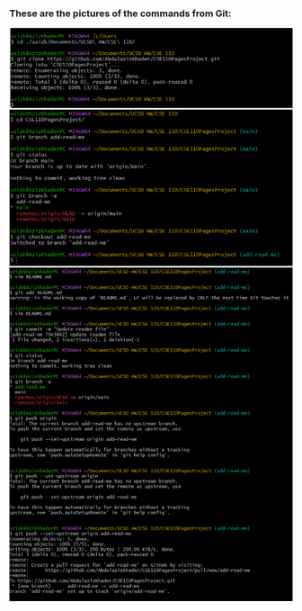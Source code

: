 ### These are the pictures of the commands from Git:
![git](screenshots/GitCloneRepo.png)
![git2](screenshots/GitBranchCheckout.png)
![git4](screenshots/GitAddCommitPush.png)

